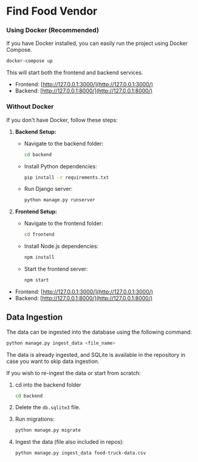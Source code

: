 # Find Food Vendor

### Using Docker (Recommended)

If you have Docker installed, you can easily run the project using Docker Compose.

```bash
docker-compose up
```

This will start both the frontend and backend services.

- Frontend: [http://127.0.0.1:3000/](http://127.0.0.1:3000/)
- Backend: [http://127.0.0.1:8000/](http://127.0.0.1:8000/)

### Without Docker

If you don't have Docker, follow these steps:

1. **Backend Setup:**

   - Navigate to the backend folder:

     ```bash
     cd backend
     ```

   - Install Python dependencies:

     ```bash
     pip install -r requirements.txt
     ```

   - Run Django server:

     ```bash
     python manage.py runserver
     ```

2. **Frontend Setup:**

   - Navigate to the frontend folder:

     ```bash
     cd frontend
     ```

   - Install Node.js dependencies:

     ```bash
     npm install
     ```

   - Start the frontend server:

     ```bash
     npm start
     ```

- Frontend: [http://127.0.0.1:3000/](http://127.0.0.1:3000/)
- Backend: [http://127.0.0.1:8000/](http://127.0.0.1:8000/)

## Data Ingestion

The data can be ingested into the database using the following command:

```bash
python manage.py ingest_data <file_name>
```

The data is already ingested, and SQLite is available in the repository in case you want to skip data ingestion.

If you wish to re-ingest the data or start from scratch:

1. cd into the backend folder
   ```bash
   cd backend
   ```
2. Delete the `db.sqlite3` file.
3. Run migrations:

   ```bash
   python manage.py migrate
   ```

5. Ingest the data (file also included in repos):

   ```bash
   python manage.py ingest_data food-truck-data.csv
   ```
